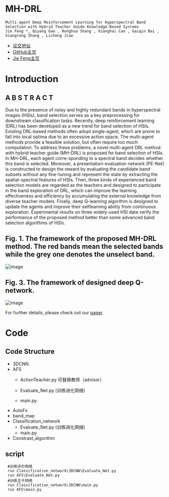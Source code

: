 # MH-DRL
    Multi-agent Deep Reinforcement Learning for Hyperspectral Band Selection with Hybrid Teacher Guide Knowledge-Based Systems
    Jie Feng *, Qiyang Gao , Ronghua Shang , Xianghai Cao , Gaiqin Bai , Xiangrong Zhang , Licheng Jiao

- [论文地址](https://www.sciencedirect.com/science/article/pii/S0950705124006786)
- [GitHub主页](https://github.com/jiefeng0109)
- [Jie Feng主页](https://github.com/jiefeng0109](https://web.xidian.edu.cn/fengjie/))

# Introduction
## A B S T R A C T
Due to the presence of noisy and highly redundant bands in hyperspectral images (HSIs), band selection serves as a key preprocessing for downstream classification tasks. Recently, deep reinforcement learning (DRL) has been developed as a new trend for band selection of HSIs. Existing DRL-based methods often adopt single-agent, which are prone to fall into local optima due to an excessive action space. The multi-agent methods provide a feasible solution, but often require too much computation. To address these problems, a novel multi-agent DRL method with hybrid teacher guide (MH-DRL) is proposed for band selection of HSIs. In MH-DRL, each agent corre-sponding to a spectral band decides whether this band is selected. Moreover, a presentation-evaluation network (PE-Net) is constructed to design the reward by evaluating the candidate band subsets without any fine-tuning and represent the state by extracting the spatial-spectral features of HSIs. Then, three kinds of experienced band selection models are regarded as the teachers and designed to participate in the band exploration of DRL, which can improve the learning effectiveness and efficiency by accumulating the external knowledge from diverse teacher models. Finally, deep Q-learning algorithm is designed to update the agents and improve their selflearning ability from continuous exploration. Experimental results on three widely-used HSI data verify the performance of the proposed method better than some advanced band selection algorithms of HSIs.

## Fig. 1. The framework of the proposed MH-DRL method. The red bands mean the selected bands while the grey one denotes the unselect band.
![image](https://github.com/jiefeng0109/MH-DRL/assets/26159369/c97aaa5f-deac-4e49-a801-8d5a8ca2ff1c)

## Fig. 3. The framework of designed deep Q-network.
![image](https://github.com/jiefeng0109/MH-DRL/assets/26159369/a7d7812e-7630-4dd1-8280-c095cfd2fd7f)

For further details, please check out our [paper](https://www.sciencedirect.com/science/article/pii/S0950705124006786). 



# Code

## Code Structure
- 3DCNN
- AFS
  - ActionTeacher.py 可替换教师（advisor）
  - Evaluate_Net.py (训练进化网络)

  - main.py 
- AutoFs
- band_map
- Classification_network
  - Evaluate_Net.py (训练进化网络)
  - main.py 
- Constrast_algorithm
## script
     #训练评价网络
     run Classification_network\3DCNN\Evaluate_Net.py
     run AFS\Evaluate_Net.py
     #训练主干网络
     run Classification_network\3DCNN\main.py
     run AFS\main.py

